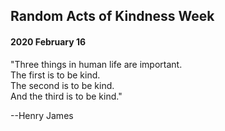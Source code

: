 ## Random Acts of Kindness Week

#### 2020 February 16

"Three things in human life are important.  
The first is to be kind.  
The second is to be kind.  
And the third is to be kind."

--Henry James

